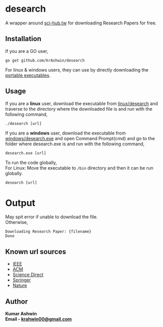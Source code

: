 # desearch
A wrapper around [sci-hub.tw](https://sci-hub.tw) for downloading Research Papers for free.

## Installation
If you are a GO user, 
```shell
go get github.com/krAshwin/desearch
```
For linux & windows users, they can use by directly downloading the [portable executables](https://github.com/krAshwin/desearch/releases). 

## Usage
If you are a **linux** user, download the executable from [linux/desearch](https://github.com/krAshwin/desearch/releases/download/v2.1_linux/desearch) and traverse to the directory where the downloaded file is and run with the following command,
```shell
./desearch [url]
```

If you are a **windows** user, download the executable from [windows/desearch.exe](https://github.com/krAshwin/desearch/releases/download/v2.1_windows/desearch.exe) and open Command Prompt(cmd) and go to the folder where desearch.exe is and run with the following command,
```cmd
desearch.exe [url]
```

To run the code globally, <br>
For Linux: Move the executable to `/bin` directory and then it can be run globally.
```shell
desearch [url]
```

# Output
May spit error if unable to download the file.<br>
Otherwise, 
```shell
Downloading Research Paper: {filename}
Done
```

## Known url sources
- [IEEE](https://ieeexplore.ieee.org/Xplore/)
- [ACM](https://dl.acm.org/)
- [Science Direct](https://www.sciencedirect.com/)
- [Springer](https://www.springer.com/in)
- [Nature](https://www.nature.com)

## Author
**Kumar Ashwin** <br>
**Email - krahwin00@gmail.com**
